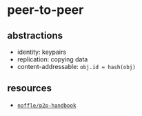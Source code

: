 # peer-to-peer

## abstractions

- identity: keypairs
- replication: copying data
- content-addressable: `obj.id = hash(obj)`

## resources

- [`noffle/p2p-handbook`](https://github.com/noffle/p2p-handbook)
